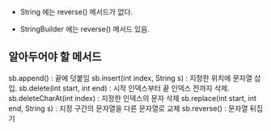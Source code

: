 
- String 에는 reverse() 메서드가 없다.

- StringBuilder 에는 reverse() 메서드 있음.


## 알아두어야 할 메서드

sb.append() : 끝에 덧붙임
sb.insert(int index, String s) : 지정한 위치에 문자열 삽입.
sb.delete(int start, int end) : 시작 인덱스부터 끝 인덱스 전까지 삭제.
sb.deleteCharAt(int index) : 지정한 인덱스의 문자 삭제
sb.replace(int start, int end, String s) : 지정 구간의 문자열을 다른 문자열로 교체
sb.reverse() : 문자열 뒤집기

